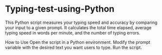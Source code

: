 # Typing-test-using-Python
This Python script measures your typing speed and accuracy by comparing your input to a given prompt. It calculates the total time elapsed, average typing speed in words per minute, and the number of typing errors.

How to Use
Open the script in a Python environment.
Modify the prompt variable with the desired text you want users to type.
Run the script.
